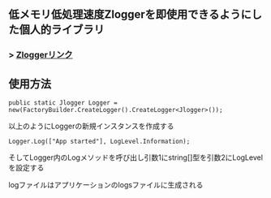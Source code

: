 ## 低メモリ低処理速度Zloggerを即使用できるようにした個人的ライブラリ

### > [Zloggerリンク](https://github.com/Cysharp/ZLogger)

## 使用方法

```public static Jlogger Logger = new(FactoryBuilder.CreateLogger().CreateLogger<Jlogger>());```


以上のようにLoggerの新規インスタンスを作成する

```Logger.Log(["App started"], LogLevel.Information);```

そしてLogger内のLogメソッドを呼び出し引数1にstring[]型を引数2にLogLevelを設定する

logファイルはアプリケーションのlogsファイルに生成される
